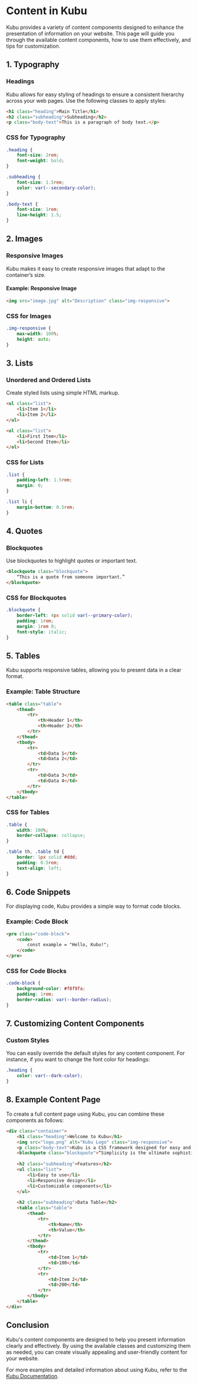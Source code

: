 # Content in Kubu

Kubu provides a variety of content components designed to enhance the presentation of information on your website. This page will guide you through the available content components, how to use them effectively, and tips for customization.

## 1. Typography

### Headings

Kubu allows for easy styling of headings to ensure a consistent hierarchy across your web pages. Use the following classes to apply styles:

```html
<h1 class="heading">Main Title</h1>
<h2 class="subheading">Subheading</h2>
<p class="body-text">This is a paragraph of body text.</p>
```

### CSS for Typography

```css
.heading {
    font-size: 2rem;
    font-weight: bold;
}

.subheading {
    font-size: 1.5rem;
    color: var(--secondary-color);
}

.body-text {
    font-size: 1rem;
    line-height: 1.5;
}
```

## 2. Images

### Responsive Images

Kubu makes it easy to create responsive images that adapt to the container’s size.

#### Example: Responsive Image

```html
<img src="image.jpg" alt="Description" class="img-responsive">
```

### CSS for Images

```css
.img-responsive {
    max-width: 100%;
    height: auto;
}
```

## 3. Lists

### Unordered and Ordered Lists

Create styled lists using simple HTML markup.

```html
<ul class="list">
    <li>Item 1</li>
    <li>Item 2</li>
</ul>

<ol class="list">
    <li>First Item</li>
    <li>Second Item</li>
</ol>
```

### CSS for Lists

```css
.list {
    padding-left: 1.5rem;
    margin: 0;
}

.list li {
    margin-bottom: 0.5rem;
}
```

## 4. Quotes

### Blockquotes

Use blockquotes to highlight quotes or important text.

```html
<blockquote class="blockquote">
    “This is a quote from someone important.”
</blockquote>
```

### CSS for Blockquotes

```css
.blockquote {
    border-left: 4px solid var(--primary-color);
    padding: 1rem;
    margin: 1rem 0;
    font-style: italic;
}
```

## 5. Tables

Kubu supports responsive tables, allowing you to present data in a clear format.

### Example: Table Structure

```html
<table class="table">
    <thead>
        <tr>
            <th>Header 1</th>
            <th>Header 2</th>
        </tr>
    </thead>
    <tbody>
        <tr>
            <td>Data 1</td>
            <td>Data 2</td>
        </tr>
        <tr>
            <td>Data 3</td>
            <td>Data 4</td>
        </tr>
    </tbody>
</table>
```

### CSS for Tables

```css
.table {
    width: 100%;
    border-collapse: collapse;
}

.table th, .table td {
    border: 1px solid #ddd;
    padding: 0.5rem;
    text-align: left;
}
```

## 6. Code Snippets

For displaying code, Kubu provides a simple way to format code blocks.

### Example: Code Block

```html
<pre class="code-block">
    <code>
        const example = "Hello, Kubu!";
    </code>
</pre>
```

### CSS for Code Blocks

```css
.code-block {
    background-color: #f8f9fa;
    padding: 1rem;
    border-radius: var(--border-radius);
}
```

## 7. Customizing Content Components

### Custom Styles

You can easily override the default styles for any content component. For instance, if you want to change the font color for headings:

```css
.heading {
    color: var(--dark-color);
}
```

## 8. Example Content Page

To create a full content page using Kubu, you can combine these components as follows:

```html
<div class="container">
    <h1 class="heading">Welcome to Kubu</h1>
    <img src="logo.png" alt="Kubu Logo" class="img-responsive">
    <p class="body-text">Kubu is a CSS framework designed for easy and responsive web design.</p>
    <blockquote class="blockquote">“Simplicity is the ultimate sophistication.”</blockquote>
    
    <h2 class="subheading">Features</h2>
    <ul class="list">
        <li>Easy to use</li>
        <li>Responsive design</li>
        <li>Customizable components</li>
    </ul>
    
    <h2 class="subheading">Data Table</h2>
    <table class="table">
        <thead>
            <tr>
                <th>Name</th>
                <th>Value</th>
            </tr>
        </thead>
        <tbody>
            <tr>
                <td>Item 1</td>
                <td>100</td>
            </tr>
            <tr>
                <td>Item 2</td>
                <td>200</td>
            </tr>
        </tbody>
    </table>
</div>
```

## Conclusion

Kubu's content components are designed to help you present information clearly and effectively. By using the available classes and customizing them as needed, you can create visually appealing and user-friendly content for your website.

For more examples and detailed information about using Kubu, refer to the [Kubu Documentation](https://github.com/yourusername/kubu/docs).
